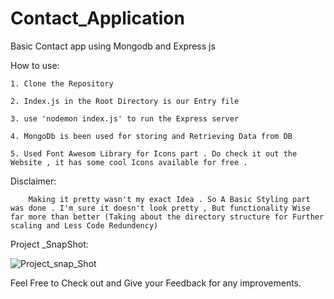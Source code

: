 # Contact_Application
Basic Contact app using Mongodb and Express js


  How to use:
  
    1. Clone the Repository
    
    2. Index.js in the Root Directory is our Entry file
    
    3. use 'nodemon index.js' to run the Express server
    
    4. MongoDb is been used for storing and Retrieving Data from DB
    
    5. Used Font Awesom Library for Icons part . Do check it out the Website , it has some cool Icons available for free . 
  
  
  Disclaimer:
      
        Making it pretty wasn't my exact Idea . So A Basic Styling part was done . I'm sure it doesn't look pretty , But functionality Wise far more than better (Taking about the directory structure for Further scaling and Less Code Redundency)
  
  Project _SnapShot:



![Project_snap_Shot](https://user-images.githubusercontent.com/41503134/227735789-76366b7d-7d43-46b5-bc64-5abd2ad542f9.png)


Feel Free to Check out and Give your Feedback for any improvements.
      
